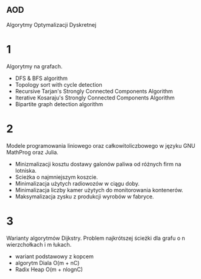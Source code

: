 ## AOD
Algorytmy Optymalizacji Dyskretnej

# 1
Algorytmy na grafach.
- DFS & BFS algorithm
- Topology sort with cycle detection
- Recursive Tarjan's Strongly Connected Components Algorithm
- Iterative Kosaraju's Strongly Connected Components Algorithm
- Bipartite graph detection algorithm

# 2
Modele programowania liniowego oraz całkowitoliczbowego w języku GNU MathProg oraz Julia.
- Minizmalizacji kosztu dostawy galonów paliwa od różnych firm na lotniska.
- Scieżka o najmniejszym koszcie.
- Minimalizacja użytych radiowozów w ciągu doby.
- Minimalizacja liczby kamer użytych do monitorowania kontenerów.
- Maksymalizacja zysku z produkcji wyrobów w fabryce.

# 3
Warianty algorytmów Dijkstry. Problem najkrótszej ścieżki dla grafu o n wierzchołkach i m łukach.
- wariant podstawowy z kopcem
- algorytm Diala O(m + nC)
- Radix Heap O(m + nlognC)
